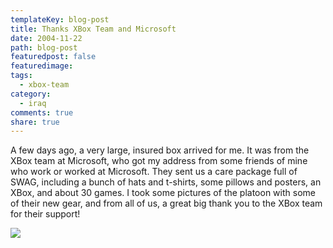```yaml
---
templateKey: blog-post
title: Thanks XBox Team and Microsoft
date: 2004-11-22
path: blog-post
featuredpost: false
featuredimage:
tags:
  - xbox-team
category:
  - iraq
comments: true
share: true
---
```


A few days ago, a very large, insured box arrived for me. It was from the XBox team at Microsoft, who got my address from some friends of mine who work or worked at Microsoft. They sent us a care package full of SWAG, including a bunch of hats and t-shirts, some pillows and posters, an XBox, and about 30 games. I took some pictures of the platoon with some of their new gear, and from all of us, a great big thank you to the XBox team for their support!

[![](images/r_IMAG0019.JPG)](http://armyadvice.org/armysteve/gallery/82.aspx)
